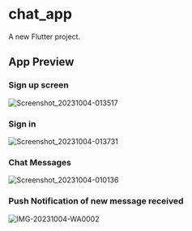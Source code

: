 # chat_app

A new Flutter project.

## App Preview

### Sign up screen 
![Screenshot_20231004-013517](https://github.com/ikram-khani/chat_app/assets/96640983/14a9e062-cb49-4a1e-9d2e-e8e96d2cc1e5)

### Sign in
![Screenshot_20231004-013731](https://github.com/ikram-khani/chat_app/assets/96640983/daefb3ce-74f7-4fb1-adb9-ef89de396d1d)

### Chat Messages
![Screenshot_20231004-010136](https://github.com/ikram-khani/chat_app/assets/96640983/9beb3cbf-df92-456d-a1b1-bcf71f9da0c6)

### Push Notification of new message received
![IMG-20231004-WA0002](https://github.com/ikram-khani/chat_app/assets/96640983/5dd20ac6-2275-48bc-abea-10e573062939)


